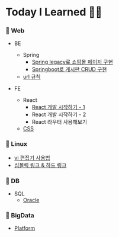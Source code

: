 # Today I Learned 👩‍💻


### 📌 Web
- BE
  - Spring
    - [Spring legacy로 쇼핑몰 페이지 구현](https://github.com/sanga327/Spring_shopping_board)
    - [Springboot로 게시판 CRUD 구현](https://github.com/sanga327/Spring-boot-board)
  - [url 규칙](https://github.com/sanga327/TIL/tree/main/Web/Basic)

- FE
  - React
    - [React 개발 시작하기 - 1](https://github.com/sanga327/TIL/blob/main/Web/React/document/React%20%EA%B0%9C%EB%B0%9C%20%EC%8B%9C%EC%9E%91%ED%95%98%EA%B8%B0%201.md)
    - React 개발 시작하기 - 2
    - React 라우터 사용해보기
  - [CSS](https://github.com/sanga327/TIL/blob/main/Web/CSS/README.md)


### 📌 Linux
- [vi 편집기 사용법](https://github.com/sanga327/TIL/blob/main/Linux/vi_manual.md)
- [심볼릭 링크 & 하드 링크](https://github.com/sanga327/TIL/blob/main/Linux/link.md)

### 📌 DB
- SQL
  - [Oracle](https://github.com/sanga327/TIL/tree/main/SQL/Oracle.md)

### 📌 BigData
- [Platform](https://github.com/sanga327/TIL/tree/main/BigData/Platform.md)
  
